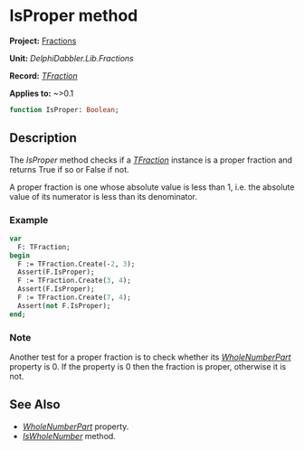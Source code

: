 # IsProper method

**Project:** [Fractions](../API.md)

**Unit:** _DelphiDabbler.Lib.Fractions_

**Record:** [_TFraction_](./TFraction.md)

**Applies to:** ~>0.1

```pascal
function IsProper: Boolean;
```

## Description

The _IsProper_ method checks if a [_TFraction_](./TFraction.md) instance is a proper fraction and returns True if so or False if not.

A proper fraction is one whose absolute value is less than 1, i.e. the absolute value of its numerator is less than its denominator.

### Example

```pascal
var
  F: TFraction;
begin
  F := TFraction.Create(-2, 3);
  Assert(F.IsProper);
  F := TFraction.Create(3, 4);
  Assert(F.IsProper);
  F := TFraction.Create(7, 4);
  Assert(not F.IsProper);
end;
```

### Note

Another test for a proper fraction is to check whether its [_WholeNumberPart_](./TFraction-WholeNumberPart.md) property is 0. If the property is 0 then the fraction is proper, otherwise it is not.

## See Also

* [_WholeNumberPart_](./TFraction-WholeNumberPart.md) property.
* [_IsWholeNumber_](./TFraction-IsWholeNumber.md) method.
